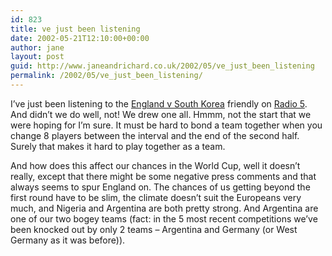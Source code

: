 ```yaml
---
id: 823
title: ve just been listening
date: 2002-05-21T12:10:00+00:00
author: jane
layout: post
guid: http://www.janeandrichard.co.uk/2002/05/ve_just_been_listening
permalink: /2002/05/ve_just_been_listening/
---
```

I&#8217;ve just been listening to the [England v South Korea](http://news.bbc.co.uk/sport3/worldcup2002/hi/team_pages/england/newsid_1997000/1997885.stm) friendly on [Radio 5](http://www.bbc.co.uk/5live). And didn&#8217;t we do well, not! We drew one all. Hmmm, not the start that we were hoping for I&#8217;m sure. It must be hard to bond a team together when you change 8 players between the interval and the end of the second half. Surely that makes it hard to play together as a team.

And how does this affect our chances in the World Cup, well it doesn&#8217;t really, except that there might be some negative press comments and that always seems to spur England on. The chances of us getting beyond the first round have to be slim, the climate doesn&#8217;t suit the Europeans very much, and Nigeria and Argentina are both pretty strong. And Argentina are one of our two bogey teams (fact: in the 5 most recent competitions we&#8217;ve been knocked out by only 2 teams &#8211; Argentina and Germany (or West Germany as it was before)).